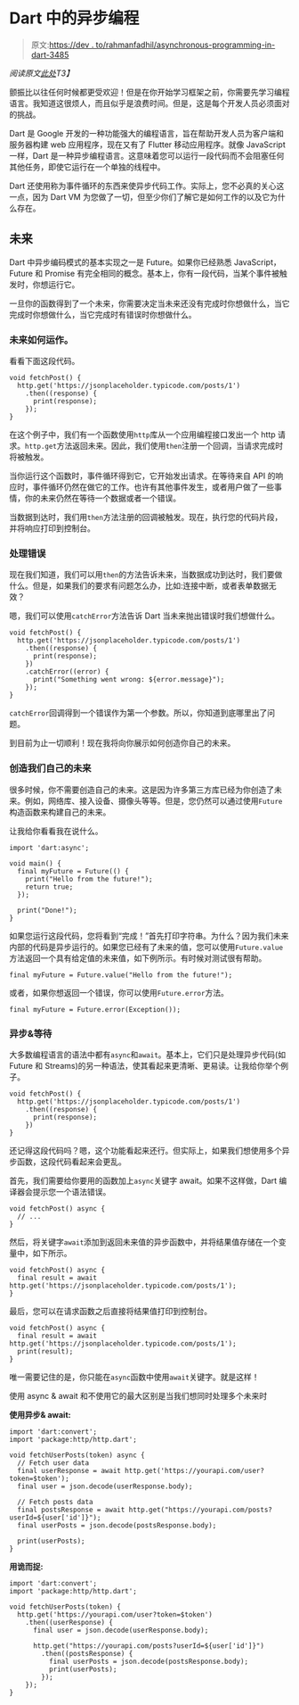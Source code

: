 # Dart 中的异步编程

> 原文:[https://dev . to/rahmanfadhil/asynchronous-programming-in-dart-3485](https://dev.to/rahmanfadhil/asynchronous-programming-in-dart-3485)

*阅读原文[此处](https://rahmanfadhil.com/asynchronous-dart)T3】*

颤振比以往任何时候都更受欢迎！但是在你开始学习框架之前，你需要先学习编程语言。我知道这很烦人，而且似乎是浪费时间。但是，这是每个开发人员必须面对的挑战。

Dart 是 Google 开发的一种功能强大的编程语言，旨在帮助开发人员为客户端和服务器构建 web 应用程序，现在又有了 Flutter 移动应用程序。就像 JavaScript 一样，Dart 是一种异步编程语言。这意味着您可以运行一段代码而不会阻塞任何其他任务，即使它运行在一个单独的线程中。

Dart 还使用称为事件循环的东西来使异步代码工作。实际上，您不必真的关心这一点，因为 Dart VM 为您做了一切，但至少你们了解它是如何工作的以及它为什么存在。

## [](#future)未来

Dart 中异步编码模式的基本实现之一是 Future。如果你已经熟悉 JavaScript，Future 和 Promise 有完全相同的概念。基本上，你有一段代码，当某个事件被触发时，你想运行它。

一旦你的函数得到了一个未来，你需要决定当未来还没有完成时你想做什么，当它完成时你想做什么，当它完成时有错误时你想做什么。

### [](#how-future-works)未来如何运作。

看看下面这段代码。

```
void fetchPost() {
  http.get('https://jsonplaceholder.typicode.com/posts/1')
    .then((response) {
      print(response);
    });
} 
```

在这个例子中，我们有一个函数使用`http`库从一个应用编程接口发出一个 http 请求。`http.get`方法返回未来。因此，我们使用`then`注册一个回调，当请求完成时将被触发。

当你运行这个函数时，事件循环得到它，它开始发出请求。在等待来自 API 的响应时，事件循环仍然在做它的工作。也许有其他事件发生，或者用户做了一些事情，你的未来仍然在等待一个数据或者一个错误。

当数据到达时，我们用`then`方法注册的回调被触发。现在，执行您的代码片段，并将响应打印到控制台。

### [](#handling-errors)处理错误

现在我们知道，我们可以用`then`的方法告诉未来，当数据成功到达时，我们要做什么。但是，如果我们的要求有问题怎么办，比如:连接中断，或者表单数据无效？

嗯，我们可以使用`catchError`方法告诉 Dart 当未来抛出错误时我们想做什么。

```
void fetchPost() {
  http.get('https://jsonplaceholder.typicode.com/posts/1')
    .then((response) {
      print(response);
    })
    .catchError((error) {
      print("Something went wrong: ${error.message}");
    });
} 
```

`catchError`回调得到一个错误作为第一个参数。所以，你知道到底哪里出了问题。

到目前为止一切顺利！现在我将向你展示如何创造你自己的未来。

### [](#create-our-own-future)创造我们自己的未来

很多时候，你不需要创造自己的未来。这是因为许多第三方库已经为你创造了未来。例如，网络库、接入设备、摄像头等等。但是，您仍然可以通过使用`Future`构造函数来构建自己的未来。

让我给你看看我在说什么。

```
import 'dart:async';

void main() {
  final myFuture = Future(() {
    print("Hello from the future!");
    return true;
  });

  print("Done!");
} 
```

如果您运行这段代码，您将看到“完成！”首先打印字符串。为什么？因为我们未来内部的代码是异步运行的。如果您已经有了未来的值，您可以使用`Future.value`方法返回一个具有给定值的未来值，如下例所示。有时候对测试很有帮助。

```
final myFuture = Future.value("Hello from the future!"); 
```

或者，如果你想返回一个错误，你可以使用`Future.error`方法。

```
final myFuture = Future.error(Exception()); 
```

### [](#async-amp-await)异步&等待

大多数编程语言的语法中都有`async`和`await`。基本上，它们只是处理异步代码(如 Future 和 Streams)的另一种语法，使其看起来更清晰、更易读。让我给你举个例子。

```
void fetchPost() {
  http.get('https://jsonplaceholder.typicode.com/posts/1')
    .then((response) {
      print(response);
    })
} 
```

还记得这段代码吗？嗯，这个功能看起来还行。但实际上，如果我们想使用多个异步函数，这段代码看起来会更乱。

首先，我们需要给你要用的函数加上`async`关键字 await。如果不这样做，Dart 编译器会提示您一个语法错误。

```
void fetchPost() async {
  // ...
} 
```

然后，将关键字`await`添加到返回未来值的异步函数中，并将结果值存储在一个变量中，如下所示。

```
void fetchPost() async {
  final result = await http.get('https://jsonplaceholder.typicode.com/posts/1');
} 
```

最后，您可以在请求函数之后直接将结果值打印到控制台。

```
void fetchPost() async {
  final result = await http.get('https://jsonplaceholder.typicode.com/posts/1');
  print(result);
} 
```

唯一需要记住的是，你只能在`async`函数中使用`await`关键字。就是这样！

使用 async & await 和不使用它的最大区别是当我们想同时处理多个未来时

**使用异步& await:**

```
import 'dart:convert';
import 'package:http/http.dart';

void fetchUserPosts(token) async {
  // Fetch user data
  final userResponse = await http.get('https://yourapi.com/user?token=$token');
  final user = json.decode(userResponse.body);

  // Fetch posts data
  final postsResponse = await http.get("https://yourapi.com/posts?userId=${user['id']}");
  final userPosts = json.decode(postsResponse.body);

  print(userPosts);
} 
```

**用诡而捉:**

```
import 'dart:convert';
import 'package:http/http.dart';

void fetchUserPosts(token) {
  http.get('https://yourapi.com/user?token=$token')
    .then((userResponse) {
      final user = json.decode(userResponse.body);

      http.get("https://yourapi.com/posts?userId=${user['id']}")
        .then((postsResponse) {
          final userPosts = json.decode(postsResponse.body);
          print(userPosts);
        });
    });
} 
```